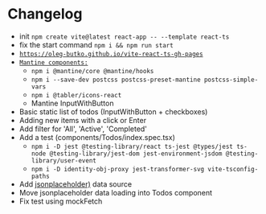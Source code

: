 # Changelog

- init `npm create vite@latest react-app -- --template react-ts`
- fix the start command `npm i && npm run start`
- [`https://oleg-butko.github.io/vite-react-ts-gh-pages`](https://oleg-butko.github.io/vite-react-ts-gh-pages/)
- [`Mantine components:`](https://mantine.dev/guides/vite/)
  - `npm i @mantine/core @mantine/hooks`
  - `npm i --save-dev postcss postcss-preset-mantine postcss-simple-vars`
  - `npm i @tabler/icons-react`
  - Mantine InputWithButton
- Basic static list of todos (InputWithButton + checkboxes)
- Adding new items with a click or Enter
- Add filter for 'All', 'Active', 'Completed'
- Add a test (components/Todos/index.spec.tsx)
  - `npm i -D jest @testing-library/react ts-jest @types/jest ts-node @testing-library/jest-dom jest-environment-jsdom @testing-library/user-event`
  - `npm i -D identity-obj-proxy jest-transformer-svg vite-tsconfig-paths`
- Add [jsonplaceholder)](https://jsonplaceholder.typicode.com/todos) data source
- Move jsonplaceholder data loading into Todos component
- Fix test using mockFetch

